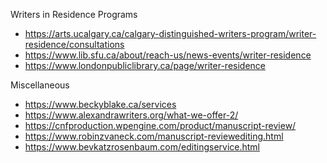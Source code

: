 Writers in Residence Programs

* https://arts.ucalgary.ca/calgary-distinguished-writers-program/writer-residence/consultations
* https://www.lib.sfu.ca/about/reach-us/news-events/writer-residence
* https://www.londonpubliclibrary.ca/page/writer-residence

Miscellaneous

* https://www.beckyblake.ca/services
* https://www.alexandrawriters.org/what-we-offer-2/
* https://cnfproduction.wpengine.com/product/manuscript-review/
* https://www.robinzvaneck.com/manuscript-reviewediting.html
* https://www.bevkatzrosenbaum.com/editingservice.html
